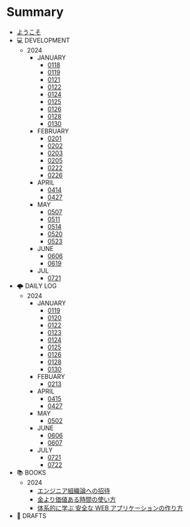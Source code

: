 # Summary

- [ようこそ](README.md)
- 💻 DEVELOPMENT
  - 2024
    - JANUARY
      - [0118](DEVELOPMENT/2024/JAN/0118.md)
      - [0119](DEVELOPMENT/2024/JAN/0119.md)
      - [0121](DEVELOPMENT/2024/JAN/0121.md)
      - [0122](DEVELOPMENT/2024/JAN/0122.md)
      - [0124](DEVELOPMENT/2024/JAN/0124.md)
      - [0125](DEVELOPMENT/2024/JAN/0125.md)
      - [0126](DEVELOPMENT/2024/JAN/0126.md)
      - [0128](DEVELOPMENT/2024/JAN/0128.md)
      - [0130](DEVELOPMENT/2024/JAN/0130.md)
    - FEBRUARY
      - [0201](DEVELOPMENT/2024/FEB/0201.md)
      - [0202](DEVELOPMENT/2024/FEB/0202.md)
      - [0203](DEVELOPMENT/2024/FEB/0203.md)
      - [0205](DEVELOPMENT/2024/FEB/0205.md)
      - [0222](DEVELOPMENT/2024/FEB/0222.md)
      - [0226](DEVELOPMENT/2024/FEB/0226.md)
    - APRIL
      - [0414](DEVELOPMENT/2024/APR/0414.md)
      - [0427](DEVELOPMENT/2024/APR/0427.md)
    - MAY
      - [0507](DEVELOPMENT/2024/MAY/0507.md)
      - [0511](DEVELOPMENT/2024/MAY/0511.md)
      - [0514](DEVELOPMENT/2024/MAY/0514.md)
      - [0520](DEVELOPMENT/2024/MAY/0520.md)
      - [0523](DEVELOPMENT/2024/MAY/0523.md)
    - JUNE
      - [0606](DEVELOPMENT/2024/JUN/0606.md)
      - [0619](DEVELOPMENT/2024/JUN//0619.md)
    - JUL
      - [0721](DEVELOPMENT/2024/JUL/0721.md)
- 🌩 DAILY LOG
  - 2024
    - JANUARY
      - [0119](DAILY/2024/JAN/0119.md)
      - [0120](DAILY/2024/JAN/0120.md)
      - [0122](DAILY/2024/JAN/0122.md)
      - [0123](DAILY/2024/JAN/0123.md)
      - [0124](DAILY/2024/JAN/0124.md)
      - [0125](DAILY/2024/JAN/0125.md)
      - [0126](DAILY/2024/JAN/0126.md)
      - [0128](DAILY/2024/JAN/0128.md)
      - [0130](DAILY/2024/JAN/0130.md)
    - FEBUARY
      - [0213](DAILY/2024/FEB/0213.md)
    - APRIL
      - [0415](DAILY/2024/APR/0415.md)
      - [0427](DAILY/2024/APR/0427.md)
    - MAY
      - [0502](DAILY/2024/MAY/0502.md)
    - JUNE
      - [0606](DAILY/2024/JUN/0606.md)
      - [0607](DAILY/2024/JUN/0607.md)
    - JULY
      - [0721](DAILY/2024/JUL/0721.md)
      - [0722](DAILY/2024/JUL/0722.md)
- 📚 BOOKS
  - 2024
    - [エンジニア組織論への招待](BOOKS/2024/engineering_organization_theory.md)
    - [金より価値ある時間の使い方](BOOKS/2024/how_to_live_on_24_hours_a_day.md)
    - [体系的に学ぶ 安全な WEB アプリケーションの作り方](BOOKS/2024/learn_howto_create_web_applications_systematically.md)
- 📝 DRAFTS